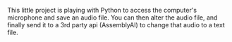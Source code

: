 This little project is playing with Python to access the computer's microphone and save an audio file.
You can then alter the audio file, and finally send it to a 3rd party api (AssemblyAI) to change that audio to a text file.
